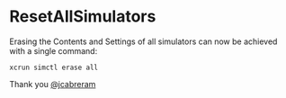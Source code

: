 ResetAllSimulators
==================

Erasing the Contents and Settings of all simulators can now be achieved with a single command:  

```xcrun simctl erase all```

Thank you [@jcabreram](https://github.com/jcabreram)
